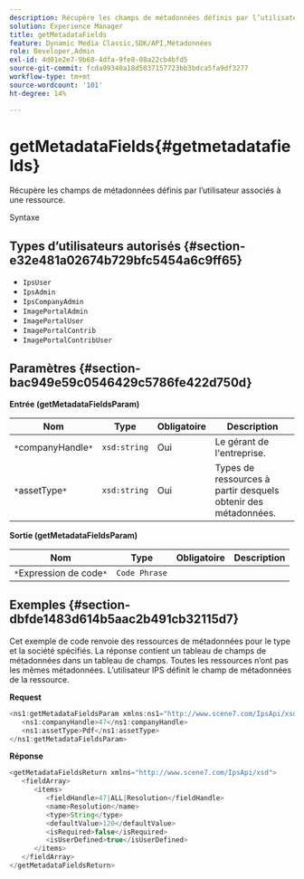```yaml
---
description: Récupère les champs de métadonnées définis par l’utilisateur associés à une ressource.
solution: Experience Manager
title: getMetadataFields
feature: Dynamic Media Classic,SDK/API,Métadonnées
role: Developer,Admin
exl-id: 4d01e2e7-9b68-4dfa-9fe8-08a22cb4bfd5
source-git-commit: fcda99340a18d5037157723bb3bdca5fa9df3277
workflow-type: tm+mt
source-wordcount: '101'
ht-degree: 14%

---
```


# getMetadataFields{#getmetadatafields}

Récupère les champs de métadonnées définis par l’utilisateur associés à une ressource.

Syntaxe

## Types d’utilisateurs autorisés {#section-e32e481a02674b729bfc5454a6c9ff65}

* `IpsUser`
* `IpsAdmin`
* `IpsCompanyAdmin`
* `ImagePortalAdmin`
* `ImagePortalUser`
* `ImagePortalContrib`
* `ImagePortalContribUser`

## Paramètres {#section-bac949e59c0546429c5786fe422d750d}

**Entrée (getMetadataFieldsParam)**

| Nom | Type | Obligatoire | Description |
|---|---|---|---|
| `*`companyHandle`*` | `xsd:string` | Oui | Le gérant de l&#39;entreprise. |
| `*`assetType`*` | `xsd:string` | Oui | Types de ressources à partir desquels obtenir des métadonnées. |

**Sortie (getMetadataFieldsParam)**

| Nom | Type | Obligatoire | Description |
|---|---|---|---|
| `*`Expression de code`*` | `Code Phrase` |  |  |

## Exemples {#section-dbfde1483d614b5aac2b491cb32115d7}

Cet exemple de code renvoie des ressources de métadonnées pour le type et la société spécifiés. La réponse contient un tableau de champs de métadonnées dans un tableau de champs. Toutes les ressources n’ont pas les mêmes métadonnées. L’utilisateur IPS définit le champ de métadonnées de la ressource.

**Request**

```java
<ns1:getMetadataFieldsParam xmlns:ns1="http://www.scene7.com/IpsApi/xsd">
   <ns1:companyHandle>47</ns1:companyHandle>
   <ns1:assetType>Pdf</ns1:assetType>
</ns1:getMetadataFieldsParam>
```

**Réponse**

```java
<getMetadataFieldsReturn xmlns="http://www.scene7.com/IpsApi/xsd">
   <fieldArray>
      <items>
         <fieldHandle>47|ALL|Resolution</fieldHandle>
         <name>Resolution</name>
         <type>String</type>
         <defaultValue>120</defaultValue>
         <isRequired>false</isRequired>
         <isUserDefined>true</isUserDefined>
      </items>
   </fieldArray>
</getMetadataFieldsReturn>
```

